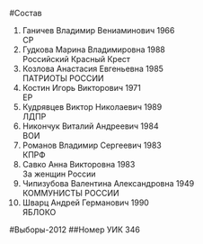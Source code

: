 #Состав
1. Ганичев Владимир Вениаминович 1966   
    СР
2. Гудкова Марина Владимировна 1988   
    Российский Красный Крест
3. Козлова Анастасия Евгеньевна 1985   
    ПАТРИОТЫ РОССИИ
4. Костин Игорь Викторович 1971   
    ЕР
5. Кудрявцев Виктор Николаевич 1989   
    ЛДПР
6. Никончук Виталий Андреевич 1984   
    ВОИ
7. Романов Владимир Сергеевич 1983   
    КПРФ
8. Савко Анна Викторовна 1983   
    За женщин России
9. Чипизубова Валентина Александровна 1949   
    КОММУНИСТЫ РОССИИ
10. Шварц Андрей Германович 1990   
    ЯБЛОКО

#Выборы-2012
##Номер УИК
346